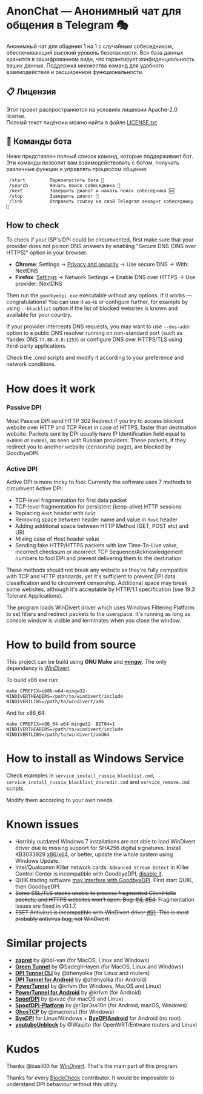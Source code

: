 AnonChat — Анонимный чат для общения в Telegram 🎭
=========================

Анонимный чат для общения 1 на 1 с случайным собеседником, обеспечивающий высокий уровень безопасности.
Вся база данных хранится в зашифрованном видн, что гарантирует конфиденциальность ваших данных.
Поддержка множества команд для удобного взаимодействия и расширенной функциональности.

## 📋 Лицензия
Этот проект распространяется на условиях лицензии Apache-2.0 license.  
Полный текст лицензии можно найти в файле [LICENSE.txt](./LICENSE.txt)

## 🤖 Команды бота
Ниже представлен полный список команд, которые поддерживает бот.
Эти команды позволят вам взаимодействовать с ботом, получать различные функции и управлять процессом общения:
```
 /start         Перезапустить бота 🔄
 /search        Начать поиск собеседника 🔎
 /next          Завершить диалог и начать поиск собеседника 🆕
 /stop          Завершить диалог 🛑
 /link          Отправить ссылку на свой Telegram аккаунт собеседнику 🔗
```
## How to check
To check if your ISP's DPI could be circumvented, first make sure that your provider does not poison DNS answers by enabling "Secure DNS (DNS over HTTPS)" option in your browser.

* **Chrome**: Settings → [Privacy and security](chrome://settings/security) → Use secure DNS → With: NextDNS
* **Firefox**: [Settings](about:preferences) → Network Settings → Enable DNS over HTTPS → Use provider: NextDNS

Then run the `goodbyedpi.exe` executable without any options. If it works — congratulations! You can use it as-is or configure further, for example by using `--blacklist` option if the list of blocked websites is known and available for your country.

If your provider intercepts DNS requests, you may want to use `--dns-addr` option to a public DNS resolver running on non-standard port (such as Yandex DNS `77.88.8.8:1253`) or configure DNS over HTTPS/TLS using third-party applications.

Check the .cmd scripts and modify it according to your preference and network conditions.

# How does it work

### Passive DPI

Most Passive DPI send HTTP 302 Redirect if you try to access blocked website over HTTP and TCP Reset in case of HTTPS, faster than destination website. Packets sent by DPI usually have IP Identification field equal to `0x0000` or `0x0001`, as seen with Russian providers. These packets, if they redirect you to another website (censorship page), are blocked by GoodbyeDPI.

### Active DPI

Active DPI is more tricky to fool. Currently the software uses 7 methods to circumvent Active DPI:

* TCP-level fragmentation for first data packet
* TCP-level fragmentation for persistent (keep-alive) HTTP sessions
* Replacing `Host` header with `hoSt`
* Removing space between header name and value in `Host` header
* Adding additional space between HTTP Method (GET, POST etc) and URI
* Mixing case of Host header value
* Sending fake HTTP/HTTPS packets with low Time-To-Live value, incorrect checksum or incorrect TCP Sequence/Acknowledgement numbers to fool DPI and prevent delivering them to the destination

These methods should not break any website as they're fully compatible with TCP and HTTP standards, yet it's sufficient to prevent DPI data classification and to circumvent censorship. Additional space may break some websites, although it's acceptable by HTTP/1.1 specification (see 19.3 Tolerant Applications).

The program loads WinDivert driver which uses Windows Filtering Platform to set filters and redirect packets to the userspace. It's running as long as console window is visible and terminates when you close the window.

# How to build from source

This project can be build using **GNU Make** and [**mingw**](https://mingw-w64.org). The only dependency is [WinDivert](https://github.com/basil00/Divert).

To build x86 exe run:

`make CPREFIX=i686-w64-mingw32- WINDIVERTHEADERS=/path/to/windivert/include WINDIVERTLIBS=/path/to/windivert/x86`

And for x86_64:

`make CPREFIX=x86_64-w64-mingw32- BIT64=1 WINDIVERTHEADERS=/path/to/windivert/include WINDIVERTLIBS=/path/to/windivert/amd64`

# How to install as Windows Service

Check examples in `service_install_russia_blacklist.cmd`, `service_install_russia_blacklist_dnsredir.cmd` and `service_remove.cmd` scripts.

Modify them according to your own needs.

# Known issues

* Horribly outdated Windows 7 installations are not able to load WinDivert driver due to missing support for SHA256 digital signatures. Install KB3033929 [x86](https://www.microsoft.com/en-us/download/details.aspx?id=46078)/[x64](https://www.microsoft.com/en-us/download/details.aspx?id=46148), or better, update the whole system using Windows Update.
* Intel/Qualcomm Killer network cards: `Advanced Stream Detect` in Killer Control Center is incompatible with GoodbyeDPI, [disable it](https://github.com/ValdikSS/GoodbyeDPI/issues/541#issuecomment-2296038239).
* QUIK trading software [may interfere with GoodbyeDPI](https://github.com/ValdikSS/GoodbyeDPI/issues/677#issuecomment-2390595606). First start QUIK, then GoodbyeDPI.
* ~~Some SSL/TLS stacks unable to process fragmented ClientHello packets, and HTTPS websites won't open. Bug: [#4](https://github.com/ValdikSS/GoodbyeDPI/issues/4), [#64](https://github.com/ValdikSS/GoodbyeDPI/issues/64).~~ Fragmentation issues are fixed in v0.1.7.
* ~~ESET Antivirus is incompatible with WinDivert driver [#91](https://github.com/ValdikSS/GoodbyeDPI/issues/91). This is most probably antivirus bug, not WinDivert.~~


# Similar projects

- **[zapret](https://github.com/bol-van/zapret)** by @bol-van (for MacOS, Linux and Windows)
- **[Green Tunnel](https://github.com/SadeghHayeri/GreenTunnel)** by @SadeghHayeri (for MacOS, Linux and Windows)
- **[DPI Tunnel CLI](https://github.com/nomoresat/DPITunnel-cli)** by @zhenyolka (for Linux and routers)
- **[DPI Tunnel for Android](https://github.com/nomoresat/DPITunnel-android)** by @zhenyolka (for Android)
- **[PowerTunnel](https://github.com/krlvm/PowerTunnel)** by @krlvm (for Windows, MacOS and Linux)
- **[PowerTunnel for Android](https://github.com/krlvm/PowerTunnel-Android)** by @krlvm (for Android)
- **[SpoofDPI](https://github.com/xvzc/SpoofDPI)** by @xvzc (for macOS and Linux)
- **[SpoofDPI-Platform](https://github.com/r3pr3ss10n/SpoofDPI-Platform)** by @r3pr3ss10n (for Android, macOS, Windows)
- **[GhosTCP](https://github.com/macronut/ghostcp)** by @macronut (for Windows)
- **[ByeDPI](https://github.com/hufrea/byedpi)** for Linux/Windows + **[ByeDPIAndroid](https://github.com/dovecoteescapee/ByeDPIAndroid/)** for Android (no root)
- **[youtubeUnblock](https://github.com/Waujito/youtubeUnblock/)** by @Waujito (for OpenWRT/Entware routers and Linux)

# Kudos

Thanks @basil00 for [WinDivert](https://github.com/basil00/Divert). That's the main part of this program.

Thanks for every [BlockCheck](https://github.com/ValdikSS/blockcheck) contributor. It would be impossible to understand DPI behaviour without this utility.
